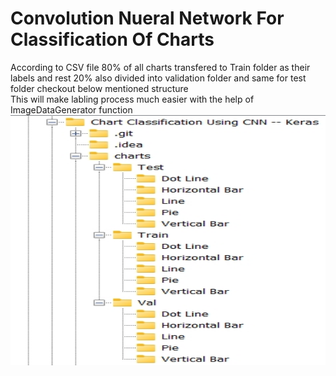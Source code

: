 # Convolution Nueral Network For Classification Of Charts    
According to CSV file 80% of all charts transfered to Train folder as their labels and rest 20% also divided into validation folder and same for test folder checkout below mentioned structure        
This will make labling process much easier with the help of ImageDataGenerator function
<img align="left" height="400" width="550" src="https://github.com/devsonni/Chart-Classification-Using-CNN----Keras/blob/main/charts/Folder%20Structure.jpg">     


